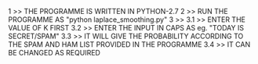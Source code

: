 1 >> THE PROGRAMME IS WRITTEN IN PYTHON-2.7
2 >> RUN THE PROGRAMME AS "python laplace_smoothing.py"
3 >>
     3.1 >> ENTER THE VALUE OF K FIRST
     3.2 >> ENTER THE INPUT IN CAPS AS eg. "TODAY IS SECRET/SPAM"
     3.3 >> IT WILL GIVE THE PROBABILITY ACCORDING TO THE SPAM AND HAM LIST PROVIDED IN THE PROGRAMME
     3.4 >> IT CAN BE CHANGED AS REQUIRED

